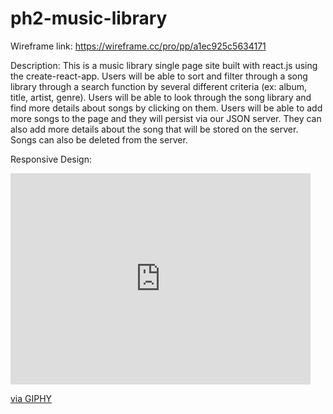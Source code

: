 # ph2-music-library
Wireframe link: https://wireframe.cc/pro/pp/a1ec925c5634171

Description: This is a music library single page site built with react.js using the create-react-app. Users will be able to sort and filter through a song library through a search function by several different criteria (ex: album, title, artist, genre). Users will be able to look through the song library and find more details about songs by clicking on them. Users will be able to add more songs to the page and they will persist via our JSON server. They can also add more details about the song that will be stored on the server. Songs can also be deleted from the server.

Responsive Design:
<iframe src="https://giphy.com/embed/hwTmMslNYZlMKdGQfj" width="480" height="338" frameBorder="0" class="giphy-embed" allowFullScreen></iframe><p><a href="https://giphy.com/gifs/responsive-design-hwTmMslNYZlMKdGQfj">via GIPHY</a></p>
